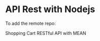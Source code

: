 API Rest with Nodejs
===========================

To add the remote repo:

Shopping Cart RESTful API with MEAN
